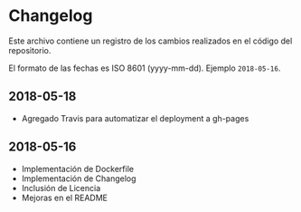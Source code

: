 # Changelog

Este archivo contiene un registro de los cambios
realizados en el código del repositorio.

El formato de las fechas es ISO 8601 (yyyy-mm-dd).
Ejemplo `2018-05-16`.

## 2018-05-18

- Agregado Travis para automatizar el deployment a gh-pages

## 2018-05-16

- Implementación de Dockerfile
- Implementación de Changelog
- Inclusión de Licencia
- Mejoras en el README